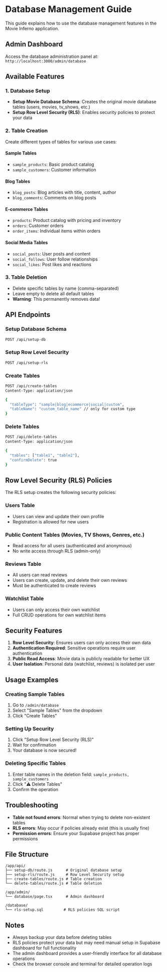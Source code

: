 # Database Management Guide

This guide explains how to use the database management features in the Movie Inferno application.

## Admin Dashboard

Access the database administration panel at: `http://localhost:3000/admin/database`

## Available Features

### 1. Database Setup
- **Setup Movie Database Schema**: Creates the original movie database tables (users, movies, tv_shows, etc.)
- **Setup Row Level Security (RLS)**: Enables security policies to protect your data

### 2. Table Creation
Create different types of tables for various use cases:

#### Sample Tables
- `sample_products`: Basic product catalog
- `sample_customers`: Customer information

#### Blog Tables
- `blog_posts`: Blog articles with title, content, author
- `blog_comments`: Comments on blog posts

#### E-commerce Tables
- `products`: Product catalog with pricing and inventory
- `orders`: Customer orders
- `order_items`: Individual items within orders

#### Social Media Tables
- `social_posts`: User posts and content
- `social_follows`: User follow relationships
- `social_likes`: Post likes and reactions

### 3. Table Deletion
- Delete specific tables by name (comma-separated)
- Leave empty to delete all default tables
- **Warning**: This permanently removes data!

## API Endpoints

### Setup Database Schema
```bash
POST /api/setup-db
```

### Setup Row Level Security
```bash
POST /api/setup-rls
```

### Create Tables
```bash
POST /api/create-tables
Content-Type: application/json

{
  "tableType": "sample|blog|ecommerce|social|custom",
  "tableName": "custom_table_name" // only for custom type
}
```

### Delete Tables
```bash
POST /api/delete-tables
Content-Type: application/json

{
  "tables": ["table1", "table2"],
  "confirmDelete": true
}
```

## Row Level Security (RLS) Policies

The RLS setup creates the following security policies:

### Users Table
- Users can view and update their own profile
- Registration is allowed for new users

### Public Content Tables (Movies, TV Shows, Genres, etc.)
- Read access for all users (authenticated and anonymous)
- No write access through RLS (admin-only)

### Reviews Table
- All users can read reviews
- Users can create, update, and delete their own reviews
- Must be authenticated to create reviews

### Watchlist Table
- Users can only access their own watchlist
- Full CRUD operations for own watchlist items

## Security Features

1. **Row Level Security**: Ensures users can only access their own data
2. **Authentication Required**: Sensitive operations require user authentication
3. **Public Read Access**: Movie data is publicly readable for better UX
4. **User Isolation**: Personal data (watchlist, reviews) is isolated per user

## Usage Examples

### Creating Sample Tables
1. Go to `/admin/database`
2. Select "Sample Tables" from the dropdown
3. Click "Create Tables"

### Setting Up Security
1. Click "Setup Row Level Security (RLS)"
2. Wait for confirmation
3. Your database is now secured!

### Deleting Specific Tables
1. Enter table names in the deletion field: `sample_products, sample_customers`
2. Click "⚠️ Delete Tables"
3. Confirm the operation

## Troubleshooting

- **Table not found errors**: Normal when trying to delete non-existent tables
- **RLS errors**: May occur if policies already exist (this is usually fine)
- **Permission errors**: Ensure your Supabase project has proper permissions

## File Structure

```
/app/api/
├── setup-db/route.js      # Original database setup
├── setup-rls/route.js     # Row Level Security setup
├── create-tables/route.js # Table creation
└── delete-tables/route.js # Table deletion

/app/admin/
└── database/page.tsx      # Admin dashboard

/database/
└── rls-setup.sql         # RLS policies SQL script
```

## Notes

- Always backup your data before deleting tables
- RLS policies protect your data but may need manual setup in Supabase dashboard for full functionality
- The admin dashboard provides a user-friendly interface for all database operations
- Check the browser console and terminal for detailed operation logs